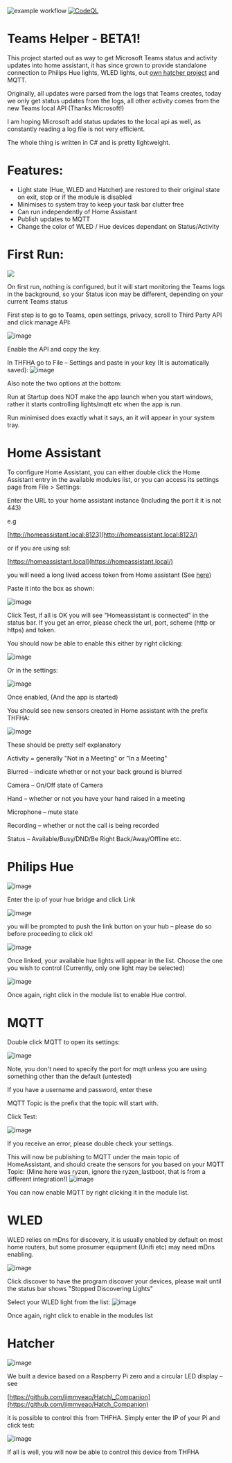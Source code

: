 
![example workflow](https://github.com/jimmyeao/THFHA-V1.0a/actions/workflows/dotnet.yml/badge.svg)
[![CodeQL](https://github.com/jimmyeao/THFHA-V1.0a/actions/workflows/codeql.yml/badge.svg)](https://github.com/jimmyeao/THFHA-V1.0a/actions/workflows/codeql.yml)
# Teams Helper - BETA1!

This project started out as way to get Microsoft Teams status and activity updates into home assistant, it has since grown to provide standalone connection to Philips Hue lights, WLED lights, out [own hatcher project](https://github.com/jimmyeao/Hatch_Companion) and MQTT.

Originally, all updates were parsed from the logs that Teams creates, today we only get status updates from the logs, all other activity comes from the new Teams local API (Thanks Microsoft!)

I am hoping Microsoft add status updates to the local api as well, as constantly reading a log file is not very efficient.

The whole thing is written in C# and is pretty lightweight.

# Features:

- Light state (Hue, WLED and Hatcher) are restored to their original state on exit, stop or if the module is disabled
- Minimises to system tray to keep your task bar clutter free
- Can run independently of Home Assistant
- Publish updates to MQTT
- Change the color of WLED / Hue devices dependant on Status/Activity

# First Run:

![](RackMultipart20230312-1-33g1ip_html_9353a7e229d8c12f.png)

On first run, nothing is configured, but it will start monitoring the Teams logs in the background, so your Status icon may be different, depending on your current Teams status

First step is to go to Teams, open settings, privacy, scroll to Third Party API and click manage API:

![image](https://user-images.githubusercontent.com/5197831/224551585-f285419c-435d-4ce6-997a-35266194b8a9.png)

Enable the API and copy the key.

In THFHA go to File – Settings and paste in your key (It is automatically saved):
![image](https://user-images.githubusercontent.com/5197831/224551602-0535fbfc-98e2-444a-8e6e-d09929602bfe.png)

Also note the two options at the bottom:

Run at Startup does NOT make the app launch when you start windows, rather it starts controlling lights/mqtt etc when the app is run.

Run minimised does exactly what it says, an it will appear in your system tray.

# Home Assistant

To configure Home Assistant, you can either double click the Home Assistant entry in the available modules list, or you can access its settings page from File \> Settings:

Enter the URL to your home assistant instance (Including the port it it is not 443)

e.g

[http://homeassistant.local:8123](http://homeassistant.local:8123/)

or if you are using ssl:

[https://homeassistant.local](https://homeassistant.local/)

you will need a long lived access token from Home assistant (See [here](https://developers.home-assistant.io/docs/auth_api/#:~:text=Long%2Dlived%20access%20tokens%20can,access%20token%20for%20current%20user.))

Paste it into the box as shown:

![image](https://user-images.githubusercontent.com/5197831/224551626-41e4e2b6-9f01-4afc-bb31-bf4b420038c0.png)

Click Test, if all is OK you will see "Homeassistant is connected" in the status bar. If you get an error, please check the url, port, scheme (http or https) and token.

You should now be able to enable this either by right clicking:

![image](https://user-images.githubusercontent.com/5197831/224551646-67484e92-fa5a-4560-8313-3605db5b2b5d.png)

Or in the settings:

![image](https://user-images.githubusercontent.com/5197831/224551655-23d98e1b-c4b9-41cf-b5e0-2816f19ff21e.png)

Once enabled, (And the app is started)

You should see new sensors created in Home assistant with the prefix THFHA:

![image](https://user-images.githubusercontent.com/5197831/224551668-343e7c86-793f-4bd1-b023-74ff3606e040.png)

These should be pretty self explanatory

Activity = generally "Not in a Meeting" or "In a Meeting"

Blurred – indicate whether or not your back ground is blurred

Camera – On/Off state of Camera

Hand – whether or not you have your hand raised in a meeting

Microphone – mute state

Recording – whether or not the call is being recorded

Status – Available/Busy/DND/Be Right Back/Away/Offline etc.

# Philips Hue

![image](https://user-images.githubusercontent.com/5197831/224551678-2cbf83d0-0ae2-4fbe-9f47-5d93ed5e909c.png)

Enter the ip of your hue bridge and click Link

![image](https://user-images.githubusercontent.com/5197831/224551681-9c886859-ce7a-4372-b42a-b64cbed03c68.png)

you will be prompted to push the link button on your hub – please do so before proceeding to click ok!

![image](https://user-images.githubusercontent.com/5197831/224551693-4bb4729d-ea96-4b73-aa68-16b711cb30ea.png)

Once linked, your available hue lights will appear in the list. Choose the one you wish to control (Currently, only one light may be selected)


![image](https://user-images.githubusercontent.com/5197831/224551702-ae3a60ac-dee1-4008-95b9-18eaf7086094.png)


Once again, right click in the module list to enable Hue control.

# MQTT

Double click MQTT to open its settings:

![image](https://user-images.githubusercontent.com/5197831/224551729-6aebd221-4e11-4f5f-ae55-354173f77269.png)

Note, you don't need to specify the port for mqtt unless you are using something other than the default (untested)

If you have a username and password, enter these

MQTT Topic is the prefix that the topic will start with.

Click Test:

![image](https://user-images.githubusercontent.com/5197831/224551740-8a799d52-fc8f-4561-b23a-60cf0c672f19.png)

If you receive an error, please double check your settings.

This will now be publishing to MQTT under the main topic of HomeAssistant, and should create the sensors for you based on your MQTT Topic: (Mine here was ryzen, ignore the ryzen\_lastboot, that is from a different integration!)
![image](https://user-images.githubusercontent.com/5197831/224551749-43edabf0-8898-42e6-819c-8fa308d4b1bf.png)

You can now enable MQTT by right clicking it in the module list.

# WLED

WLED relies on mDns for discovery, it is usually enabled by default on most home routers, but some prosumer equipment (Unifi etc) may need mDns enabling.

![image](https://user-images.githubusercontent.com/5197831/224551756-d931aa58-ad6c-4038-aeb6-cbfffb5e82a9.png)

Click discover to have the program discover your devices, please wait until the status bar shows "Stopped Discovering Lights"

Select your WLED light from the list:
 ![image](https://user-images.githubusercontent.com/5197831/224551768-d979980c-c64d-4f9a-8612-5a9e3d0ce27c.png)

Once again, right click to enable in the modules list

# Hatcher

![image](https://user-images.githubusercontent.com/5197831/224551781-85caae93-3d85-4a62-a2f4-6669c5cd8d31.png)

We built a device based on a Raspberry Pi zero and a circular LED display – see

[https://github.com/jimmyeao/Hatch\_Companion](https://github.com/jimmyeao/Hatch_Companion)

it is possible to control this from THFHA. Simply enter the IP of your Pi and click test:

![image](https://user-images.githubusercontent.com/5197831/224551792-e0e45c57-1641-4500-813e-ea0f6c74e4df.png)

If all is well, you will now be able to control this device from THFHA
